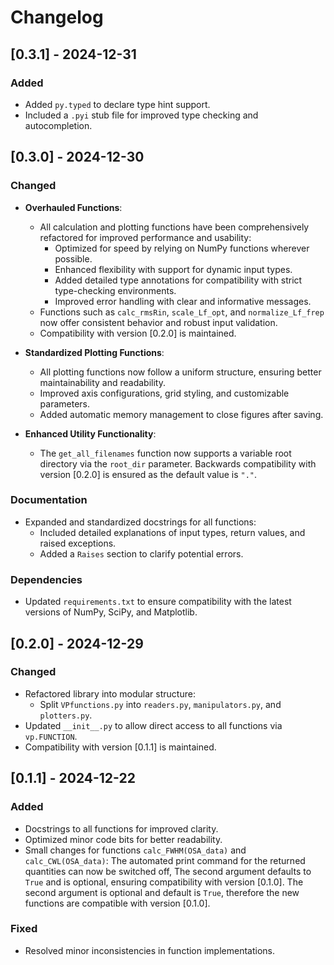 # Changelog

## [0.3.1] - 2024-12-31
### Added
- Added `py.typed` to declare type hint support.
- Included a `.pyi` stub file for improved type checking and autocompletion.

## [0.3.0] - 2024-12-30
### Changed
- **Overhauled Functions**:
  - All calculation and plotting functions have been comprehensively refactored for improved performance and usability:
    - Optimized for speed by relying on NumPy functions wherever possible.
    - Enhanced flexibility with support for dynamic input types.
    - Added detailed type annotations for compatibility with strict type-checking environments.
    - Improved error handling with clear and informative messages.
  - Functions such as `calc_rmsRin`, `scale_Lf_opt`, and `normalize_Lf_frep` now offer consistent behavior and robust input validation.
  - Compatibility with version [0.2.0] is maintained.
  
- **Standardized Plotting Functions**:
  - All plotting functions now follow a uniform structure, ensuring better maintainability and readability.
  - Improved axis configurations, grid styling, and customizable parameters.
  - Added automatic memory management to close figures after saving.

- **Enhanced Utility Functionality**:
  - The `get_all_filenames` function now supports a variable root directory via the `root_dir` parameter. Backwards compatibility with version [0.2.0] is ensured as the default value is `"."`.

### Documentation
- Expanded and standardized docstrings for all functions:
  - Included detailed explanations of input types, return values, and raised exceptions.
  - Added a `Raises` section to clarify potential errors.

### Dependencies
- Updated `requirements.txt` to ensure compatibility with the latest versions of NumPy, SciPy, and Matplotlib.

## [0.2.0] - 2024-12-29
### Changed
- Refactored library into modular structure:
  - Split `VPfunctions.py` into `readers.py`, `manipulators.py`, and `plotters.py`.
- Updated `__init__.py` to allow direct access to all functions via `vp.FUNCTION`.
- Compatibility with version [0.1.1] is maintained.

## [0.1.1] - 2024-12-22
### Added
- Docstrings to all functions for improved clarity.
- Optimized minor code bits for better readability.
- Small changes for functions `calc_FWHM(OSA_data)` and `calc_CWL(OSA_data)`: 
The automated print command for the returned quantities can now be switched off, 
The second argument defaults to `True` and is optional, ensuring compatibility with version [0.1.0].
The second argument is optional and default is `True`, therefore the new functions are compatible with version [0.1.0].

### Fixed
- Resolved minor inconsistencies in function implementations.